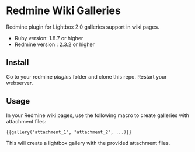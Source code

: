 Redmine Wiki Galleries
==========================

Redmine plugin for Lightbox 2.0 galleries support in wiki pages.

* Ruby version: 1.8.7 or higher
* Redmine version : 2.3.2 or higher

## Install

Go to your redmine *plugins* folder and clone this repo.
Restart your webserver.


## Usage

In your Redmine wiki pages, use the following macro to create galleries with attachment files:
	
	{{gallery("attachment_1", "attachment_2", ...)}}

This will create a lightbox gallery with the provided attachment files.

